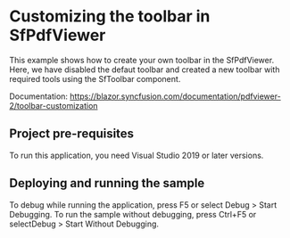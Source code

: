 # Customizing the toolbar in SfPdfViewer
This example shows how to create your own toolbar in the SfPdfViewer. Here, we have disabled the defaut toolbar and created a new toolbar with required tools using the SfToolbar component.

Documentation: https://blazor.syncfusion.com/documentation/pdfviewer-2/toolbar-customization

## Project pre-requisites
To run this application, you need Visual Studio 2019 or later versions.

## Deploying and running the sample
To debug while running the application, press F5 or select Debug > Start Debugging. To run the sample without debugging, press Ctrl+F5 or selectDebug > Start Without Debugging.